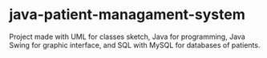 # java-patient-managament-system
Project made with UML for classes sketch, Java for programming, Java Swing for graphic interface, and SQL with MySQL for databases of patients.
